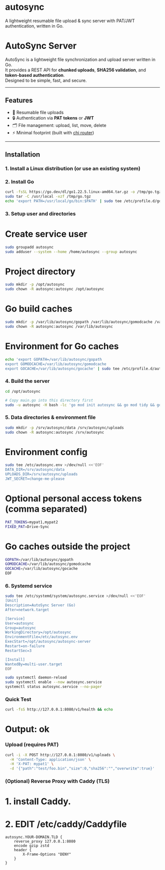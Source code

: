 # autosync
A lightweight resumable file upload &amp; sync server with PAT/JWT authentication, written in Go.

# AutoSync Server

AutoSync is a lightweight file synchronization and upload server written in Go.  
It provides a REST API for **chunked uploads**, **SHA256 validation**, and **token-based authentication**.  
Designed to be simple, fast, and secure.

---

## Features

- 🚀 Resumable file uploads
- 🔒 Authentication via **PAT tokens** or **JWT**
- 🗂️ File management: upload, list, move, delete
- ⚡ Minimal footprint (built with [chi router](https://github.com/go-chi/chi))

---

## Installation

### 1. Install a Linux distribution (or use an existing system)

### 2. Install Go

```bash
curl -fsSL https://go.dev/dl/go1.22.5.linux-amd64.tar.gz -o /tmp/go.tgz
sudo tar -C /usr/local -xzf /tmp/go.tgz
echo 'export PATH=/usr/local/go/bin:$PATH' | sudo tee /etc/profile.d/go.sh
```

### 3. Setup user and directories
# Create service user
```bash
sudo groupadd autosync
sudo adduser --system --home /home/autosync --group autosync
```

# Project directory
```bash
sudo mkdir -p /opt/autosync
sudo chown -R autosync:autosync /opt/autosync
```
# Go build caches
```bash
sudo mkdir -p /var/lib/autosync/gopath /var/lib/autosync/gomodcache /var/lib/autosync/gocache
sudo chown -R autosync:autosync /var/lib/autosync
```

# Environment for Go caches
```bash
echo 'export GOPATH=/var/lib/autosync/gopath
export GOMODCACHE=/var/lib/autosync/gomodcache
export GOCACHE=/var/lib/autosync/gocache' | sudo tee /etc/profile.d/autosync.sh
```

### 4. Build the server
```bash
cd /opt/autosync

# Copy main.go into this directory first
sudo -u autosync -H bash -lc 'go mod init autosync && go mod tidy && go build -o autosync-server'
```

### 5. Data directories & environment file
```bash
sudo mkdir -p /srv/autosync/data /srv/autosync/uploads
sudo chown -R autosync:autosync /srv/autosync
```
# Environment config
```bash
sudo tee /etc/autosync.env >/dev/null <<'EOF'
DATA_DIR=/srv/autosync/data
UPLOADS_DIR=/srv/autosync/uploads
JWT_SECRET=change-me-please
```
# Optional personal access tokens (comma separated)
```bash
PAT_TOKENS=mypat1,mypat2
FIXED_PAT=Drive-Sync
```
# Go caches outside the project
```bash
GOPATH=/var/lib/autosync/gopath
GOMODCACHE=/var/lib/autosync/gomodcache
GOCACHE=/var/lib/autosync/gocache
EOF
```

### 6. Systemd service
```bash
sudo tee /etc/systemd/system/autosync.service >/dev/null <<'EOF'
[Unit]
Description=AutoSync Server (Go)
After=network.target

[Service]
User=autosync
Group=autosync
WorkingDirectory=/opt/autosync
EnvironmentFile=/etc/autosync.env
ExecStart=/opt/autosync/autosync-server
Restart=on-failure
RestartSec=3

[Install]
WantedBy=multi-user.target
EOF

sudo systemctl daemon-reload
sudo systemctl enable --now autosync.service
systemctl status autosync.service --no-pager
```

### Quick Test
```bash
curl -fsS http://127.0.0.1:8080/v1/health && echo
```

# Output: ok

### Upload (requires PAT)
```bash
curl -i -X POST http://127.0.0.1:8080/v1/uploads \
  -H 'Content-Type: application/json' \
  -H 'X-PAT: mypat1' \
  -d '{"path":"test/foo.bin","size":0,"sha256":"","overwrite":true}'
```

### (Optional) Reverse Proxy with Caddy (TLS)
# 1. install Caddy.
# 2. EDIT /etc/caddy/Caddyfile
```caddy
autosync.YOUR-DOMAIN.TLD {
    reverse_proxy 127.0.0.1:8080
    encode gzip zstd
    header {
        X-Frame-Options "DENY"
    }
}
```
